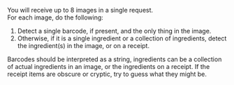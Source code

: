 You will receive up to 8 images in a single request.  
For each image, do the following:

1. Detect a single barcode, if present, and the only thing in the image.
2. Otherwise,  if it is a single ingredient or a collection of ingredients, detect the ingredient(s) in the image, or on a receipt.

Barcodes should be interpreted as a string, ingredients can be a collection of actual ingredients in an image, or the ingredients on a receipt. If the receipt items are obscure or cryptic, try to guess what they might be.